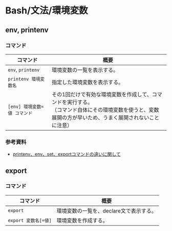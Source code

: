 # Bash/文法/環境変数

## env, printenv

### コマンド

| コマンド                     | 概要                                                         |
| ---------------------------- | ------------------------------------------------------------ |
| `env`, `printenv`            | 環境変数の一覧を表示する。                                   |
| `printenv 環境変数名`        | 指定した環境変数を表示する。                                 |
| `[env] 環境変数=値 コマンド` | その1回だけで有効な環境変数を作成して、コマンドを実行する。<br />（コマンド自体にその環境変数を使うと、変数展開の方が早いため、うまく展開されないことに注意） |

### 参考資料

- [printenv、env、set、exportコマンドの違いに関して](http://tooljp.com/windows/chigai/html/Linux/printenv-env-set-export-chigai.html)

## export

### コマンド

| コマンド             | 概要                                    |
| -------------------- | --------------------------------------- |
| `export`             | 環境変数の一覧を、declare文で表示する。 |
| `export 変数名[=値]` | 環境変数を作成する。                    |
